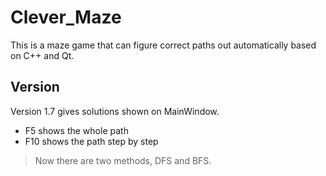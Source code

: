 # Clever_Maze
This is a maze game that can figure correct paths out automatically based on C++ and Qt.

## Version
Version 1.7 gives solutions shown on MainWindow.
- F5 shows the whole path
- F10 shows the path step by step

> Now there are two methods, DFS and BFS.